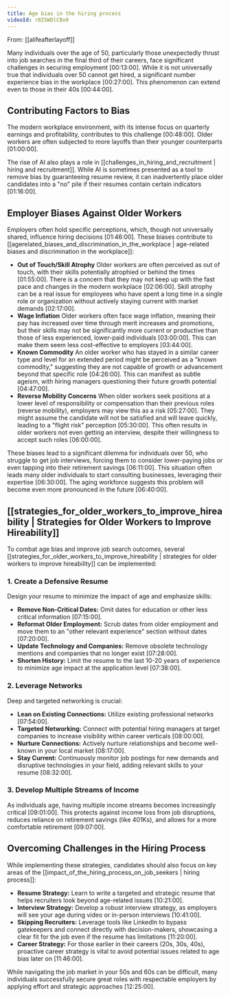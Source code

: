 ```yaml
---
title: Age bias in the hiring process
videoId: r8ZSWDlCBx0
---
```


From: [[alifeafterlayoff]] <br/> 

Many individuals over the age of 50, particularly those unexpectedly thrust into job searches in the final third of their careers, face significant challenges in securing employment <a class="yt-timestamp" data-t="00:13:00">[00:13:00]</a>. While it is not universally true that individuals over 50 cannot get hired, a significant number experience bias in the workplace <a class="yt-timestamp" data-t="00:27:00">[00:27:00]</a>. This phenomenon can extend even to those in their 40s <a class="yt-timestamp" data-t="00:44:00">[00:44:00]</a>.

## Contributing Factors to Bias

The modern workplace environment, with its intense focus on quarterly earnings and profitability, contributes to this challenge <a class="yt-timestamp" data-t="00:48:00">[00:48:00]</a>. Older workers are often subjected to more layoffs than their younger counterparts <a class="yt-timestamp" data-t="01:00:00">[01:00:00]</a>.

The rise of AI also plays a role in [[challenges_in_hiring_and_recruitment | hiring and recruitment]]. While AI is sometimes presented as a tool to remove bias by guaranteeing resume review, it can inadvertently place older candidates into a "no" pile if their resumes contain certain indicators <a class="yt-timestamp" data-t="01:16:00">[01:16:00]</a>.

## Employer Biases Against Older Workers

Employers often hold specific perceptions, which, though not universally shared, influence hiring decisions <a class="yt-timestamp" data-t="01:46:00">[01:46:00]</a>. These biases contribute to [[agerelated_biases_and_discrimination_in_the_workplace | age-related biases and discrimination in the workplace]]:

*   **Out of Touch/Skill Atrophy** Older workers are often perceived as out of touch, with their skills potentially atrophied or behind the times <a class="yt-timestamp" data-t="01:55:00">[01:55:00]</a>. There is a concern that they may not keep up with the fast pace and changes in the modern workplace <a class="yt-timestamp" data-t="02:06:00">[02:06:00]</a>. Skill atrophy can be a real issue for employees who have spent a long time in a single role or organization without actively staying current with market demands <a class="yt-timestamp" data-t="02:17:00">[02:17:00]</a>.
*   **Wage Inflation** Older workers often face wage inflation, meaning their pay has increased over time through merit increases and promotions, but their skills may not be significantly more current or productive than those of less experienced, lower-paid individuals <a class="yt-timestamp" data-t="03:00:00">[03:00:00]</a>. This can make them seem less cost-effective to employers <a class="yt-timestamp" data-t="03:44:00">[03:44:00]</a>.
*   **Known Commodity** An older worker who has stayed in a similar career type and level for an extended period might be perceived as a "known commodity," suggesting they are not capable of growth or advancement beyond that specific role <a class="yt-timestamp" data-t="04:26:00">[04:26:00]</a>. This can manifest as subtle ageism, with hiring managers questioning their future growth potential <a class="yt-timestamp" data-t="04:47:00">[04:47:00]</a>.
*   **Reverse Mobility Concerns** When older workers seek positions at a lower level of responsibility or compensation than their previous roles (reverse mobility), employers may view this as a risk <a class="yt-timestamp" data-t="05:27:00">[05:27:00]</a>. They might assume the candidate will not be satisfied and will leave quickly, leading to a "flight risk" perception <a class="yt-timestamp" data-t="05:30:00">[05:30:00]</a>. This often results in older workers not even getting an interview, despite their willingness to accept such roles <a class="yt-timestamp" data-t="06:00:00">[06:00:00]</a>.

These biases lead to a significant dilemma for individuals over 50, who struggle to get job interviews, forcing them to consider lower-paying jobs or even tapping into their retirement savings <a class="yt-timestamp" data-t="06:11:00">[06:11:00]</a>. This situation often leads many older individuals to start consulting businesses, leveraging their expertise <a class="yt-timestamp" data-t="06:30:00">[06:30:00]</a>. The aging workforce suggests this problem will become even more pronounced in the future <a class="yt-timestamp" data-t="06:40:00">[06:40:00]</a>.

## [[strategies_for_older_workers_to_improve_hireability | Strategies for Older Workers to Improve Hireability]]

To combat age bias and improve job search outcomes, several [[strategies_for_older_workers_to_improve_hireability | strategies for older workers to improve hireability]] can be implemented:

### 1. Create a Defensive Resume
Design your resume to minimize the impact of age and emphasize skills:
*   **Remove Non-Critical Dates:** Omit dates for education or other less critical information <a class="yt-timestamp" data-t="07:15:00">[07:15:00]</a>.
*   **Reformat Older Employment:** Scrub dates from older employment and move them to an "other relevant experience" section without dates <a class="yt-timestamp" data-t="07:20:00">[07:20:00]</a>.
*   **Update Technology and Companies:** Remove obsolete technology mentions and companies that no longer exist <a class="yt-timestamp" data-t="07:28:00">[07:28:00]</a>.
*   **Shorten History:** Limit the resume to the last 10-20 years of experience to minimize age impact at the application level <a class="yt-timestamp" data-t="07:38:00">[07:38:00]</a>.

### 2. Leverage Networks
Deep and targeted networking is crucial:
*   **Lean on Existing Connections:** Utilize existing professional networks <a class="yt-timestamp" data-t="07:54:00">[07:54:00]</a>.
*   **Targeted Networking:** Connect with potential hiring managers at target companies to increase visibility within career verticals <a class="yt-timestamp" data-t="08:00:00">[08:00:00]</a>.
*   **Nurture Connections:** Actively nurture relationships and become well-known in your local market <a class="yt-timestamp" data-t="08:17:00">[08:17:00]</a>.
*   **Stay Current:** Continuously monitor job postings for new demands and disruptive technologies in your field, adding relevant skills to your resume <a class="yt-timestamp" data-t="08:32:00">[08:32:00]</a>.

### 3. Develop Multiple Streams of Income
As individuals age, having multiple income streams becomes increasingly critical <a class="yt-timestamp" data-t="09:01:00">[09:01:00]</a>. This protects against income loss from job disruptions, reduces reliance on retirement savings (like 401Ks), and allows for a more comfortable retirement <a class="yt-timestamp" data-t="09:07:00">[09:07:00]</a>.

## Overcoming Challenges in the Hiring Process

While implementing these strategies, candidates should also focus on key areas of the [[impact_of_the_hiring_process_on_job_seekers | hiring process]]:

*   **Resume Strategy:** Learn to write a targeted and strategic resume that helps recruiters look beyond age-related issues <a class="yt-timestamp" data-t="10:21:00">[10:21:00]</a>.
*   **Interview Strategy:** Develop a robust interview strategy, as employers will see your age during video or in-person interviews <a class="yt-timestamp" data-t="10:41:00">[10:41:00]</a>.
*   **Skipping Recruiters:** Leverage tools like LinkedIn to bypass gatekeepers and connect directly with decision-makers, showcasing a clear fit for the job even if the resume has limitations <a class="yt-timestamp" data-t="11:20:00">[11:20:00]</a>.
*   **Career Strategy:** For those earlier in their careers (20s, 30s, 40s), proactive career strategy is vital to avoid potential issues related to age bias later on <a class="yt-timestamp" data-t="11:46:00">[11:46:00]</a>.

While navigating the job market in your 50s and 60s can be difficult, many individuals successfully secure great roles with respectable employers by applying effort and strategic approaches <a class="yt-timestamp" data-t="12:25:00">[12:25:00]</a>.